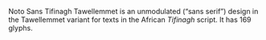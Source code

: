 Noto Sans Tifinagh Tawellemmet is an unmodulated (“sans serif”) design in the Tawellemmet variant for texts in the African _Tifinagh_ script. It has 169 glyphs.